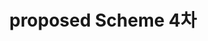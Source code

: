 ---
layout: post
title : proposed Scheme 4차
category: ICSL
tags: [python, network, wirelessNetwork]
use_math: true
complete: false
---